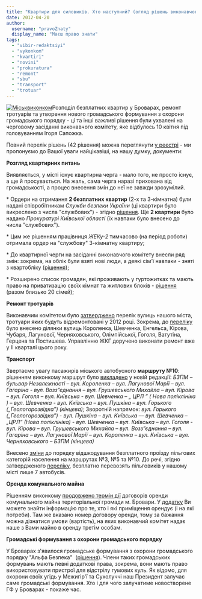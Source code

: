 ```yaml
---
title: "Квартири для силовиків. Хто наступний? (огляд рішень виконавчого комітету)"
date: 2012-04-20
author: 
  username: "pravoZnaty"
  display_name: "Маєш право знати"
tags: 
  - "vibir-redaktsiyi"
  - "vykonkom"
  - "kvartiri"
  - "novini"
  - "prokuratura"
  - "remont"
  - "sbu"
  - "transport"
  - "trotuar"
---
```


[![](https://mpz.brovary.org/wp-content/uploads/2012/04/Miskvikonkom.jpg "Міськвиконком")](https://mpz.brovary.org/wp-content/uploads/2012/04/Miskvikonkom.jpg)Розподіл безплатних квартир у Броварах, ремонт тротуарів та утворення нового громадського формування з охорони громадського порядку - ці та інші важливі рішення були ухвалені на черговому засіданні виконавчого комітету, яке відбулось 10 квітня під головуванням Ігоря Сапожка.

Повний перелік рішень (42 рішення) можна переглянути [у реєстрі](http://docs.pravo-znaty.org.ua/s/0/20/2/0?from=10.04.2012&to=10.04.2012&type=1&status=0 "Рішення виконавчого комітету за 10.04.2012р.") - ми пропонуємо до Вашої уваги найцікавіші, на нашу думку, документи:

**Розгляд квартирних питань**

Виявляється, у місті існує квартирна черга - мало того, не просто існує, а ще й просувається. На жаль, сама черга наразі прихована від громадськості, а процес внесення змін до неї не завжди зрозумілий.

\* Ордери на отримання **2 безплатних квартир** (2-х та 3-кімнатна) були надані співробітникам _Служби безпеки України_ (ці квартири було викреслено з числа "службових") - згідно [рішення](http://docs.pravo-znaty.org.ua/p1200/10.04.2012/171 "Про видачу ордерів на заселення житлової площі"). Ще **2 квартири** було надано _Прокуратурі Київської області_ (їх навпаки було внесено до числа "службових").

\* Цим же рішенням працівниця _ЖЕКу-2_ тимчасово (на період роботи) отримала ордер на "службову" 3-кімнатну квартиру;

\* До квартирної черги на засіданні виконавчого комітету внесли ряд змін: зокрема, на облік були взяті нові люди, а деякі сім'ї навпаки - зняті з квартобліку ([рішення](http://docs.pravo-znaty.org.ua/p1189/10.04.2012/151 "Про взяття на квартоблік у виконкомі міської ради"));

\* Розширено список громадян, які проживають у гуртожитках та мають право на приватизацію своїх кімнат та житлових блоків - [рішення](http://docs.pravo-znaty.org.ua/p1188/10.04.2012/152 "Про затвердження списків громадян проживаючих та зареєстрованих в гуртожитках міста та видачу ордерів на жилі приміщення в гуртожитках") (разом близько 20 сімей);

**Ремонт тротуарів** <!--more-->

Виконавчим комітетом було [затверджено](http://docs.pravo-znaty.org.ua/p1209/10.04.2012/181 "Про затвердження Переліку вулиць міста Бровари , тротуари, яких підлягають поточному ремонту в 2012 році") перелік вулиць нашого міста, тротуари яких будуть відремонтовані у 2012 році. Зокрема, до [переліку](http://brovary-rada.gov.ua/sites/default/files/doc/2012/vukonkom09/dodatok_181_10-04-2012.doc "Перелік тротуарів") було внесено ділянки вулиць Короленка, Шевченка, Енгельса, Кірова, Чубаря, Лагунової, Черняховського, Олімпійської, Гоголя, Ватутіна, Герцена та Постишева. Управлінню ЖКГ доручено виконати ремонт вже у ІІ кварталі цього року.

**Транспорт**

Звертаємо увагу пасажирів міського автобусного **маршруту №10**: рішенням виконкому маршрут було [викладено](http://docs.pravo-znaty.org.ua/p1205/10.04.2012/172 "Про внесення змін в роботу міського автобусного маршруту №10") у новій редакції: _БЗПМ – бульвар Незалежності – вул. Короленка – вул. Лагунової Марії – вул. Гагаріна - вул. Возз”єднання – вул. Грушевського Михайла – вул. Кірова – вул. Гоголя – вул. Київська - вул. Шевченка – „ ЦРЛ ” ( Нова поліклініка ) – вул. Шевченка - вул. Київська – вул. Пушкіна – вул. Горького („Геологорозвідка”) (кінцева);_ Зворотній напрямок: _вул. Горького („Геологорозвідка”) - вул. Пушкіна – вул. Київська –– вул. Шевченка – „ЦРЛ” (Нова поліклініка) - вул. Шевченка – вул. Київська – вул. Гоголя - вул. Кірова – вул. Грушевського Михайла – вул. Возз”єднання – вул. Гагаріна – вул. Лагунової Марії – вул. Короленка – вул. Київська – вул. Черняховського – БЗПМ (кінцева)_

Внесено [зміни](http://docs.pravo-znaty.org.ua/p1206/10.04.2012/173 "Про Порядок відшкодування витрат за безкоштовне перевезення без обмежень пільгових категорій населення м. Бровари пасажирським автомобільним транспортом загального користування на 2012 рік") до порядку відшкодування безплатного проїзду пільгових категорій населення на маршрутах №3, №5 та №10. До речі, згідно затвердженого [переліку](http://brovary-rada.gov.ua/sites/default/files/doc/2012/vukonkom09/dodatok_173_10-04-2012.doc "Перелік безкоштовних перевізників"), безплатно перевозять пільговиків у нашому місті лише 7 автобусів.

**Оренда комунального майна**

Рішенням виконкому [продовжено термін дії](http://docs.pravo-znaty.org.ua/p1195/10.04.2012/158 "Про продовження терміну дії договорів оренди комунального майна територіальної громади м. Бровари") договорів оренди комунального майна територіальної громади м. Бровари. У [додатку](http://brovary-rada.gov.ua/sites/default/files/doc/2012/vukonkom09/ok_158_10-04-2012.doc "Перелік") Ви можете знайти інформацію про те, хто і які приміщення орендує (і на які потреби). Там же вказано номер договору оренди, тому за бажання можна дізнатися умови (вартість), на яких виконавчий комітет надає наше з Вами майно в оренду третім особам.

**Громадські формування з охорони громадського порядку**

У Броварах з'явилося громадське формування з охорони громадського порядку "Альфа Безпека"  ([рішення](http://docs.pravo-znaty.org.ua/p1212/10.04.2012/187 "Про реєстрацію громадського формування з охорони громадського порядку „АЛЬФА БЕЗПЕКА”")). Члени таких громадських формувань мають певні додаткові права, зокрема, вони мають право використовувати пристрої для відстрілу гумових куль. Як відомо, для охорони своїх угідь у Межигір'ї та Сухолуччі наш Президент залучає саме громадські формування. Хто і для чого залучатиме новостворене ГФ у Броварах - покаже час.
